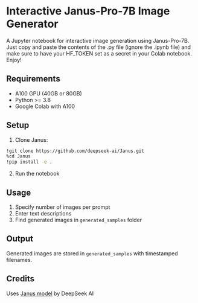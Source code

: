 # Interactive Janus-Pro-7B Image Generator

A Jupyter notebook for interactive image generation using Janus-Pro-7B. Just copy and paste the contents of the .py file (ignore the .ipynb file) and make sure to have your HF_TOKEN set as a secret in your Colab notebook. Enjoy!

## Requirements
- A100 GPU (40GB or 80GB)
- Python >= 3.8
- Google Colab with A100

## Setup
1. Clone Janus:
```bash
!git clone https://github.com/deepseek-ai/Janus.git
%cd Janus
!pip install -e .
```

2. Run the notebook

## Usage
1. Specify number of images per prompt
2. Enter text descriptions
3. Find generated images in `generated_samples` folder

## Output
Generated images are stored in `generated_samples` with timestamped filenames.

## Credits
Uses [Janus model](https://github.com/deepseek-ai/Janus) by DeepSeek AI
